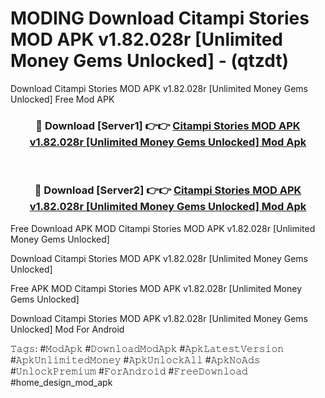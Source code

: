 # MODING Download Citampi Stories MOD APK v1.82.028r [Unlimited Money Gems Unlocked] - (qtzdt)
Download Citampi Stories MOD APK v1.82.028r [Unlimited Money Gems Unlocked] Free Mod APK

<div align="center">
<h3>🔴 Download [Server1] 👉👉 <a href="https://apk-comot.site?title=Citampi_Stories_MOD_APK_v1.82.028r_[Unlimited_Money_Gems_Unlocked]">Citampi Stories MOD APK v1.82.028r [Unlimited Money Gems Unlocked] Mod Apk</a></h3><br>

<h3>🔴 Download [Server2] 👉👉 <a href="https://apk-comot.site?title=Citampi_Stories_MOD_APK_v1.82.028r_[Unlimited_Money_Gems_Unlocked]">Citampi Stories MOD APK v1.82.028r [Unlimited Money Gems Unlocked] Mod Apk</a></h3>
</div>


Free Download APK MOD Citampi Stories MOD APK v1.82.028r [Unlimited Money Gems Unlocked]

Download Citampi Stories MOD APK v1.82.028r [Unlimited Money Gems Unlocked] 

Free APK MOD Citampi Stories MOD APK v1.82.028r [Unlimited Money Gems Unlocked] 

Download Citampi Stories MOD APK v1.82.028r [Unlimited Money Gems Unlocked] Mod For Android

𝚃𝚊𝚐𝚜: #𝙼𝚘𝚍𝙰𝚙𝚔 #𝙳𝚘𝚠𝚗𝚕𝚘𝚊𝚍𝙼𝚘𝚍𝙰𝚙𝚔 #𝙰𝚙𝚔𝙻𝚊𝚝𝚎𝚜𝚝𝚅𝚎𝚛𝚜𝚒𝚘𝚗 #𝙰𝚙𝚔𝚄𝚗𝚕𝚒𝚖𝚒𝚝𝚎𝚍𝙼𝚘𝚗𝚎𝚢 #𝙰𝚙𝚔𝚄𝚗𝚕𝚘𝚌𝚔𝙰𝚕𝚕 #𝙰𝚙𝚔𝙽𝚘𝙰𝚍𝚜 #𝚄𝚗𝚕𝚘𝚌𝚔𝙿𝚛𝚎𝚖𝚒𝚞𝚖 #𝙵𝚘𝚛𝙰𝚗𝚍𝚛𝚘𝚒𝚍 #𝙵𝚛𝚎𝚎𝙳𝚘𝚠𝚗𝚕𝚘𝚊𝚍 #home_design_mod_apk